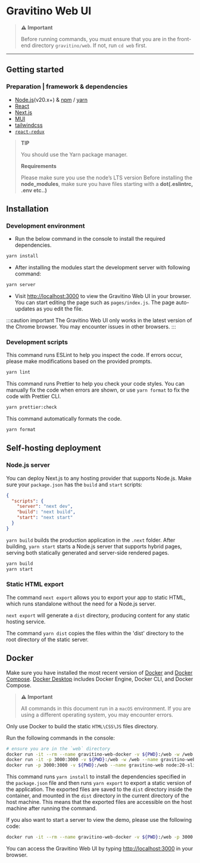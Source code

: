 <!--
  Copyright 2023 Datastrato Pvt Ltd.
  This software is licensed under the Apache License version 2.
-->

# Gravitino Web UI

> **⚠️ Important**
>
> Before running commands, you must ensure that you are in the front-end directory `gravitino/web`. If not, run `cd web` first.

---

## Getting started

### Preparation | framework & dependencies

- [Node.js](https://nodejs.org)(v20.x+) & [npm](https://www.npmjs.com/) / [yarn](https://yarnpkg.com/)
- [React](https://react.dev/)
- [Next.js](https://nextjs.org)
- [MUI](https://mui.com/)
- [tailwindcss](https://tailwindcss.com/)
- [`react-redux`](https://react-redux.js.org/)

> **TIP**
>
> You should use the Yarn package manager.
>
> **Requirements**
>
> Please make sure you use the node’s LTS version
> Before installing the **node_modules**, make sure you have files starting with a **dot(.eslintrc, .env etc..)**

## Installation

### Development environment

- Run the below command in the console to install the required dependencies.

```bash
yarn install
```

- After installing the modules start the development server with following command:

```bash
yarn server
```

- Visit <http://localhost:3000> to view the Gravitino Web UI in your browser. You can start editing the page such as `pages/index.js`. The page auto-updates as you edit the file.

:::caution important
The Gravitino Web UI only works in the latest version of the Chrome browser. You may encounter issues in other browsers.
:::

### Development scripts

This command runs ESLint to help you inspect the code. If errors occur, please make modifications based on the provided prompts.

```bash
yarn lint
```

This command runs Prettier to help you check your code styles. You can manually fix the code when errors are shown, or use `yarn format` to fix the code with Prettier CLI.

```bash
yarn prettier:check
```

This command automatically formats the code.

```bash
yarn format
```

## Self-hosting deployment

### Node.js server

You can deploy Next.js to any hosting provider that supports Node.js. Make sure your `package.json` has the `build` and `start` scripts:

```json
{
  "scripts": {
    "server": "next dev",
    "build": "next build",
    "start": "next start"
  }
}
```

`yarn build` builds the production application in the `.next` folder. After building, `yarn start` starts a Node.js server that supports hybrid pages, serving both statically generated and server-side rendered pages.

```bash
yarn build
yarn start
```

### Static HTML export

The command `next export` allows you to export your app to static HTML, which runs standalone without the need for a Node.js server.

`next export` will generate a `dist` directory, producing content for any static hosting service.

The command `yarn dist` copies the files within the 'dist' directory to the root directory of the static server.

## Docker

Make sure you have installed the most recent version of [Docker](https://www.docker.com/) and [Docker Compose](https://docs.docker.com/compose/install/#scenario-two-install-the-compose-plugin). [Docker Desktop](https://www.docker.com/products/docker-desktop/) includes Docker Engine, Docker CLI, and Docker Compose.

> **⚠️ Important**
>
> All commands in this document run in a `macOS` environment. If you are using a different operating system, you may encounter errors.

Only use Docker to build the static `HTML\CSS\JS` files directory.

Run the following commands in the console:

```bash
# ensure you are in the `web` directory
docker run -it --rm --name gravitino-web-docker -v ${PWD}:/web -w /web node:20-slim /bin/bash -c "yarn install && yarn dist"
docker run -it -p 3000:3000 -v ${PWD}:/web -w /web --name gravitino-web node:20-slim /bin/bash
docker run -p 3000:3000 -v ${PWD}:/web --name gravitino-web node:20-slim /bin/bash -c "yarn install && yarn dist"
```

This command runs `yarn install` to install the dependencies specified in the `package.json` file and then runs `yarn export` to export a static version of the application.
The exported files are saved to the `dist` directory inside the container, and mounted in the `dist` directory in the current directory of the host machine.
This means that the exported files are accessible on the host machine after running the command.

If you also want to start a server to view the demo, please use the following code:

```bash
docker run -it --rm --name gravitino-web-docker -v ${PWD}:/web -p 3000:3000 -w /web node:20-slim /bin/bash -c "yarn install && yarn server"
```

You can access the Gravitino Web UI by typing <http://localhost:3000> in your browser.
